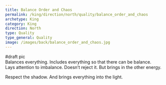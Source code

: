 ```yaml
---
title: Balance Order and Chaos
permalink: /king/direction/north/quality/balance_order_and_chaos
archetype: King
category: King
direction: North
type: Quality
type_general: Quality
image: /images/back/balance_order_and_chaos.jpg
---
```

#draft pic  
Balances everything. Includes everything so that there can be balance.   
Lays attention to imbalance. Doesn’t reject it. But brings in the other energy.   
  
Respect the shadow. And brings everything into the light. 
